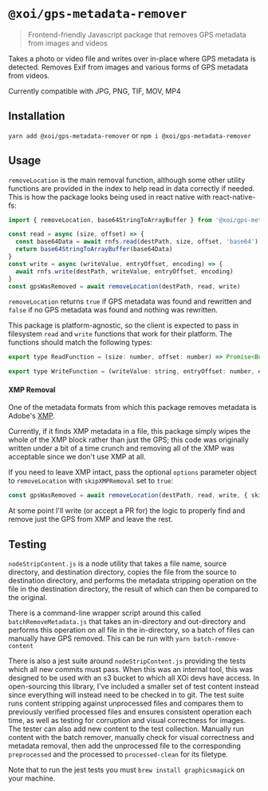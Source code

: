 # `@xoi/gps-metadata-remover`
> Frontend-friendly Javascript package that removes GPS metadata from images and videos

Takes a photo or video file and writes over in-place where GPS metadata is detected. Removes
Exif from images and various forms of GPS metadata from videos.

Currently compatible with JPG, PNG, TIF, MOV, MP4

## Installation

`yarn add @xoi/gps-metadata-remover` or `npm i @xoi/gps-metadata-remover`

## Usage

`removeLocation` is the main removal function, although some other utility functions
are provided in the index to help read in data correctly if needed. This is how the package
looks being used in react native with react-native-fs:

```javascript
import { removeLocation, base64StringToArrayBuffer } from '@xoi/gps-metadata-remover'

const read = async (size, offset) => {
  const base64Data = await rnfs.read(destPath, size, offset, 'base64')
  return base64StringToArrayBuffer(base64Data)
}
const write = async (writeValue, entryOffset, encoding) => {
  await rnfs.write(destPath, writeValue, entryOffset, encoding)
}
const gpsWasRemoved = await removeLocation(destPath, read, write)
```

`removeLocation` returns `true` if GPS metadata was found and rewritten and `false`
if no GPS metadata was found and nothing was rewritten.

This package is platform-agnostic, so the client is expected to pass in filesystem
`read` and `write` functions that work for their platform. The functions should match
the following types:

```javascript
export type ReadFunction = (size: number, offset: number) => Promise<Buffer>
```
```javascript
export type WriteFunction = (writeValue: string, entryOffset: number, encoding: string) => Promise<void>
```

#### XMP Removal

One of the metadata formats from which this package removes metadata is Adobe's [XMP](https://www.adobe.com/products/xmp.html).

Currently, if it finds XMP metadata in a file, this package simply wipes the whole of the XMP block rather than just the GPS; this code was originally written under a bit of a time crunch and removing all of the XMP was acceptable since we don't use XMP at all.

If you need to leave XMP intact, pass the optional `options` parameter object to `removeLocation` with `skipXMPRemoval` set to `true`:

```javascript
const gpsWasRemoved = await removeLocation(destPath, read, write, { skipXMPRemoval })
```

At some point I'll write (or accept a PR for) the logic to properly find and remove just the GPS from XMP and leave the rest.

## Testing

`nodeStripContent.js` is a node utility that takes a file name, source directory, and destination directory,
copies the file from the source to destination directory, and performs the metadata stripping operation
on the file in the destination directory, the result of which can then be compared to the original.

There is a command-line wrapper script around this called `batchRemoveMetadata.js` that takes an in-directory
and out-directory and performs this operation on all file in the in-directory, so a batch of files can manually
have GPS removed. This can be run with `yarn batch-remove-content`

There is also a jest suite around `nodeStripContent.js` providing the tests which all new commits must pass.
When this was an internal tool, this was designed to be used with an s3 bucket to which all XOi devs have access.
In open-sourcing this library, I've included a smaller set of test content instead since everything will instead
need to be checked in to git. The test suite runs content stripping against unprocessed files and compares them to
previously verified processed files and ensures consistent operation each time, as well as testing for corruption
and visual correctness for images. The tester can also add new content to the test collection. Manually run content
with the batch remover, manually check for visual correctness and metadata removal, then add the unprocessed file
to the corresponding `preprocessed` and the processed to `processed-clean` for its filetype.

Note that to run the jest tests you must `brew install graphicsmagick` on your machine.
